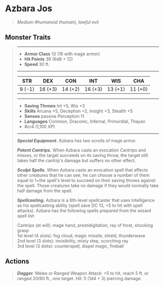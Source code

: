 # Azbara Jos
>*Medium #humanoid (human), lawful evil*
## Monster Traits
>___
>- **Armor Class** 13 (16 with mage armor)
>- **Hit Points** 39 (6d8 + 12)
>- **Speed** 30 ft.
>___
>|STR|DEX|CON|INT|WIS|CHA|
>|:---:|:---:|:---:|:---:|:---:|:---:|
>|9 (-1)|16 (+3)|14 (+2)|16 (+3)|13 (+1)|11 (+0)|
>___
>- **Saving Throws** Int +5, Wis +3
>- **Skills** Arcana +5, Deception +2, Insight +3, Stealth +5
>- **Senses** passive Perception 11
>- **Languages** Common, Draconic, Infernal, Primordial, Thayan
>- #cr4 (1,100 XP)
>___
>***Special Equipment.*** Azbara has two scrolls of mage armor.  
>
>***Potent Cantrips.*** When Azbara casts an evocation Cantrips and misses, or the target succeeds on its saving throw, the target still takes half the cantrip's damage but suffers no other effect.  
>
>***Sculpt Spells.*** When Azbara casts an evocation spell that affects other creatures that he can see, he can choose a number of them equal to 1+the spell's level to succeed on their saving throws against the spell. Those creatures take no damage if they would normally take half damage from the spell.  
>
>***Spellcasting.*** Azbara is a 6th-level spellcaster that uses Intelligence as his spellcasting ability (spell save DC 13, +5 to hit with spell attacks). Azbara has the following spells prepared from the wizard spell list:  
>
>Cantrips (at will): mage hand, prestidigitation, ray of frost, shocking grasp  
>1st level (4 slots): fog cloud, magic missile, shield, thunderwave  
>2nd level (3 slots): invisibility, misty step, scorching ray  
>3rd level (3 slots): counterspell, dispel magic, fireball  
>
## Actions
>***Dagger.*** Melee  or Ranged Weapon Attack: +5 to hit, reach 5 ft. or ranged 20/60 ft., one target. Hit: 5 (1d4 + 3) piercing damage.